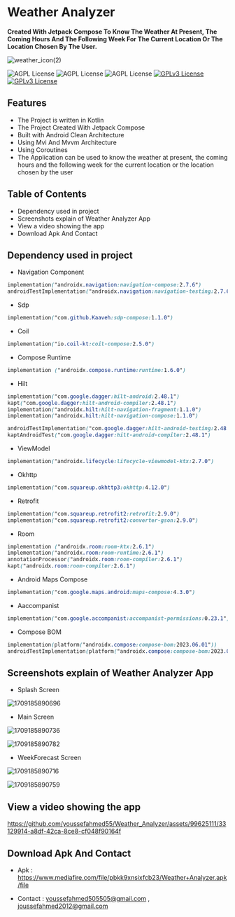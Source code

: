 # Weather Analyzer

**Created With Jetpack Compose To Know The Weather At Present, The Coming Hours And The Following Week For The Current Location Or The Location Chosen By The User.**

![weather_icon(2)](https://github.com/youssefahmed55/Weather_Analyzer/assets/99625111/b7fa7227-68e2-400e-b372-a2d4e81b721f)


![AGPL License](https://img.shields.io/badge/AndroidStudio-blue.svg) 
![AGPL License](https://img.shields.io/badge/Kotlin-blue.svg) 
![AGPL License](https://img.shields.io/badge/Compose-blue.svg) 
[![GPLv3 License](https://img.shields.io/badge/minSdk-22-green.svg)](https://opensource.org/licenses/)
[![GPLv3 License](https://img.shields.io/badge/targetSdk-34-yellow.svg)](https://opensource.org/licenses/)

## Features

- The Project is written in Kotlin
- The Project Created With Jetpack Compose
- Built with Android Clean Architecture
- Using Mvi And Mvvm Architecture
- Using Coroutines
- The Application can be used to know the weather at present, the coming hours and the following week for the current location or the location chosen by the user


## Table of Contents

- Dependency used in project
- Screenshots explain of Weather Analyzer App
- View a video showing the app
- Download Apk And Contact
  


## Dependency used in project

- Navigation Component

```css
implementation("androidx.navigation:navigation-compose:2.7.6")
androidTestImplementation("androidx.navigation:navigation-testing:2.7.6")
```

- Sdp

```css
implementation("com.github.Kaaveh:sdp-compose:1.1.0")
```

- Coil

```css
implementation("io.coil-kt:coil-compose:2.5.0")
```

- Compose Runtime

```css
implementation ("androidx.compose.runtime:runtime:1.6.0")
```

- Hilt

```css
implementation("com.google.dagger:hilt-android:2.48.1")
kapt("com.google.dagger:hilt-android-compiler:2.48.1")
implementation("androidx.hilt:hilt-navigation-fragment:1.1.0")
implementation("androidx.hilt:hilt-navigation-compose:1.1.0")

androidTestImplementation("com.google.dagger:hilt-android-testing:2.48.1")
kaptAndroidTest("com.google.dagger:hilt-android-compiler:2.48.1")
```

- ViewModel

```css
implementation("androidx.lifecycle:lifecycle-viewmodel-ktx:2.7.0")
```

- Okhttp

```css
implementation("com.squareup.okhttp3:okhttp:4.12.0")
```

- Retrofit

```css
implementation("com.squareup.retrofit2:retrofit:2.9.0")
implementation("com.squareup.retrofit2:converter-gson:2.9.0")
```

- Room

```css
implementation ("androidx.room:room-ktx:2.6.1")
implementation("androidx.room:room-runtime:2.6.1")
annotationProcessor("androidx.room:room-compiler:2.6.1")
kapt("androidx.room:room-compiler:2.6.1")
```

- Android Maps Compose

```css
implementation("com.google.maps.android:maps-compose:4.3.0")
```

- Aaccompanist

```css
implementation("com.google.accompanist:accompanist-permissions:0.23.1")
```

- Compose BOM

```css
implementation(platform("androidx.compose:compose-bom:2023.06.01"))
androidTestImplementation(platform("androidx.compose:compose-bom:2023.06.01"))
```


## Screenshots explain of Weather Analyzer App

- Splash Screen

![1709185890696](https://github.com/youssefahmed55/Weather_Analyzer/assets/99625111/43bbd19c-ae6e-4182-83b6-e35366a4e895)


- Main Screen

![1709185890736](https://github.com/youssefahmed55/Weather_Analyzer/assets/99625111/a5f7fe9a-bd20-4e11-8517-28e52dd3360b)

![1709185890782](https://github.com/youssefahmed55/Weather_Analyzer/assets/99625111/36e02a79-2027-4690-9314-714a03cb9220)


- WeekForecast Screen

![1709185890716](https://github.com/youssefahmed55/Weather_Analyzer/assets/99625111/57988332-0e3f-4ae0-abb5-d3c2b276a728)

![1709185890759](https://github.com/youssefahmed55/Weather_Analyzer/assets/99625111/6db73767-7bc0-47c7-adc2-040186b259a1)


## View a video showing the app



https://github.com/youssefahmed55/Weather_Analyzer/assets/99625111/33129914-a8df-42ca-8ce8-cf048f90164f



## Download Apk And Contact

- Apk : https://www.mediafire.com/file/pbkk9xnsixfcb23/Weather+Analyzer.apk/file

- Contact : youssefahmed505505@gmail.com , joussefahmed2012@gmail.com

